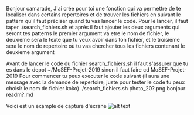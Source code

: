Bonjour camarade,
J'ai crée pour toi une fonction qui va permettre de te localiser dans  certains repertoires et de trouver les fichiers en suivant le pattern qu'il faut préciser quand tu vas lancer le code. Pour le lancer, il faut taper  ./search_fichiers.sh et aprés il faut ajouter les deux arguments qui seront tes patterns le premier argument va etre le nom de fichier, le deuxiéme sera le texte que  tu veux avoir dans ton fichier, et le troisiéme sera le nom de repertoire où tu vas chercher tous les fichiers contenant le deuxieme argument

Avant de  lancer le code du fichier search_fichiers.sh il faut s'assurer que tu es dans le depot ~/MoSEF-Projet-2019 sinon il faut faire
cd MoSEF-Projet-2019
Pour commencer tu peux executer le code suivant (il aura une message avec la demande de repertoire, juste pour tester le code tu peux choisir le nom de fichier koko)
./search_fichiers.sh  photo_20?.png bonjour readm?.md

Voici est un example de capture d'écrane 
![alt text](https://github.com/ginkulsergei/MoSEF-Projet-2019/blob/master/Screen1.png)




